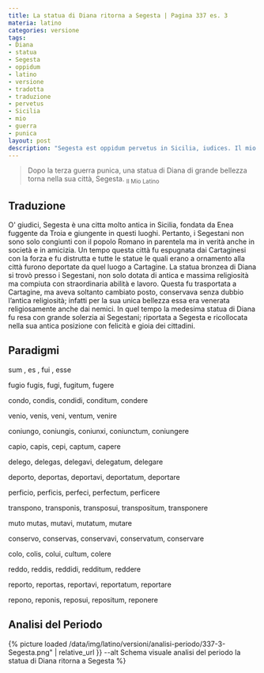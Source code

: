 ```yaml
---
title: La statua di Diana ritorna a Segesta | Pagina 337 es. 3
materia: latino
categories: versione
tags:
- Diana
- statua
- Segesta
- oppidum
- latino
- versione
- tradotta
- traduzione
- pervetus
- Sicilia
- mio
- guerra
- punica
layout: post
description: "Segesta est oppidum pervetus in Sicilia, iudices. Il mio latino pagina 337 versione 3."
---
```

> Dopo la terza guerra punica, una statua di Diana di grande bellezza torna nella sua città, Segesta.
<sub> Il Mio Latino </sub>

## Traduzione

O' giudici, Segesta è una citta molto antica in Sicilia, fondata da Enea fuggente da Troia e giungente in questi luoghi. Pertanto, i Segestani non sono solo congiunti  con il popolo Romano in parentela ma in verità anche in società e in amicizia. Un tempo questa città fu espugnata dai Cartaginesi con la forza e fu distrutta e tutte le statue le quali erano a ornamento alla città furono deportate da quel luogo a Cartagine. La statua bronzea di Diana si trovò presso i Segestani, non solo dotata di antica e massima religiosità ma compiuta con straordinaria abilità e lavoro. Questa fu trasportata a Cartagine, ma aveva soltanto cambiato posto, conservava senza dubbio l’antica religiosità; infatti per la sua unica bellezza essa era venerata religiosamente anche dai nemici. In quel tempo la medesima statua di Diana fu resa con grande solerzia ai Segestani; riportata a Segesta e ricollocata nella sua antica posizione con felicità e gioia dei cittadini.

## Paradigmi

sum , es , fui , esse

fugio fugis, fugi, fugitum, fugere

condo, condis, condidi, conditum, condere

venio, venis, veni, ventum, venire

coniungo, coniungis, coniunxi, coniunctum, coniungere

capio, capis, cepi, captum, capere

delego, delegas, delegavi, delegatum, delegare

deporto, deportas, deportavi, deportatum, deportare

perficio, perficis, perfeci, perfectum, perficere

transpono, transponis, transposui, transpositum, transponere

muto mutas, mutavi, mutatum, mutare

conservo, conservas, conservavi, conservatum, conservare

colo, colis, colui, cultum, colere

reddo, reddis, reddidi, redditum, reddere

reporto, reportas, reportavi, reportatum, reportare

repono, reponis, reposui, repositum, reponere

## Analisi del Periodo

{% picture loaded /data/img/latino/versioni/analisi-periodo/337-3-Segesta.png" | relative_url }} --alt Schema visuale analisi del periodo la statua di Diana ritorna a Segesta %}

